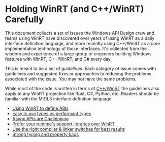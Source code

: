 # Holding WinRT (and C++/WinRT) Carefully

This document collects a set of issues the Windows API Design crew and teams
using WinRT have discovered over years of using WinRT as a daily interface
definition language, and more recently using C++/WinRT as a core implementation
technology of those interfaces. It's collected from the wisdom and experience of
a large group of engineers building Windows features with WinRT, C++/WinRT, and
C# every day.

This is meant to be a set of _guidelines_. Each category of issue comes with
guidelines and suggested fixes or approaches to reducing the problems associated
with the issue. You may not have the same problems.

While most of the code is written in terms of
[C++/WinRT](https://github.com/microsoft/cppwinrt) the guidelines also apply to
any WinRT projection like Rust, C#, Python, etc. Readers should be familiar with
the MIDL3 interface definition language.

-   [Using WinRT to define ABIs](./abi_definition.md)
-   [Easy to use types vs performant types](./runtimeclass_composition.md)
-   [Async APIs are Challenging](./async_is_hazardous.md)
-   [Prefer your runtime's support libraries over WinRT](./system_interfaces.md)
-   [Use the right compiler & linker switches for best results](./build_binaries_well.md)
-   [Strong typing and property bags](./strong_vs_weak_typing.md)
